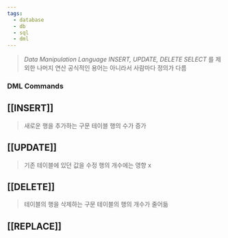 ```yaml
---
tags:
  - database
  - db
  - sql
  - dml
---
```



>_Data Manipulation Language_
>_INSERT, UPDATE, DELETE_
>_SELECT_ 를 제외한 나머지 연산
>공식적인 용어는 아니라서 사람마다 정의가 다름

### DML Commands
## [[INSERT]]
> 새로운 행을 추가하는 구문
> 테이블 행의 수가 증가


## [[UPDATE]]
> 기존 테이블에 있던 값을 수정
> 행의 개수에는 영향 x

## [[DELETE]]
> 테이블의 행을 삭제하는 구문
> 테이블의 행의 개수가 줄어듦

## [[REPLACE]]
